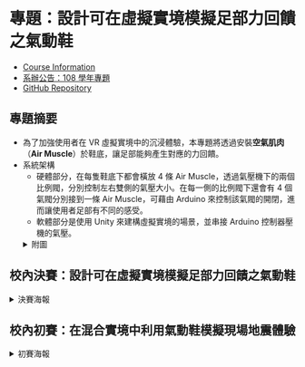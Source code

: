 # 專題：設計可在虛擬實境模擬足部力回饋之氣動鞋
- [Course Information](https://timetable.nycu.edu.tw/?r=main/crsoutline&Acy=108&Sem=1&CrsNo=1254&lang=zh-tw)
- [系辦公告：108 學年專題](https://www.cs.nycu.edu.tw/education/undergraduate/projectcontest)
- [GitHub Repository](https://github.com/WCChang1997/2019-senior_project.git)

## 專題摘要
- 為了加強使用者在 VR 虛擬實境中的沉浸體驗，本專題將透過安裝**空氣肌肉**（**Air Muscle**）於鞋底，讓足部能夠產生對應的力回饋。
- 系統架構
    - 硬體部分，在每隻鞋底下都會橫放 4 條 Air Muscle，透過氣壓機下的兩個比例閥，分別控制左右雙側的氣壓大小。在每一側的比例閥下還會有 4 個氣閥分別接到一條 Air Muscle，可藉由 Arduino 來控制該氣閥的開閉，進而讓使用者足部有不同的感受。
    - 軟體部分是使用 Unity 來建構虛擬實境的場景，並串接 Arduino 控制器壓機的氣壓。
    <details>
      <summary>附圖</summary>
      <img src="https://github.com/WCChang1997/2019-senior_project/blob/main/%E7%B3%BB%E7%B5%B1%E7%A4%BA%E6%84%8F%E5%9C%96.png?raw=true">
    </details>

## 校內決賽：設計可在虛擬實境模擬足部力回饋之氣動鞋
<details>
  <summary>決賽海報</summary>
  <img src="https://github.com/WCChang1997/2019-senior_project/blob/main/%E6%B1%BA%E8%B3%BD%E6%B5%B7%E5%A0%B1.jpg?raw=true">
</details>

## 校內初賽：在混合實境中利用氣動鞋模擬現場地震體驗
<details>
  <summary>初賽海報</summary>
  <img src="https://github.com/WCChang1997/2019-senior_project/blob/main/%E5%88%9D%E8%B3%BD%E6%B5%B7%E5%A0%B1.jpg?raw=true">
</details>
